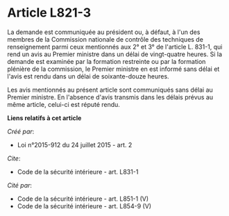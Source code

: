 # Article L821-3

La demande est communiquée au président ou, à défaut, à l'un des membres de la Commission nationale de contrôle des
techniques de renseignement parmi ceux mentionnés aux 2° et 3° de l'article L. 831-1, qui rend un avis au Premier ministre
dans un délai de vingt-quatre heures. Si la demande est examinée par la formation restreinte ou par la formation plénière de
la commission, le Premier ministre en est informé sans délai et l'avis est rendu dans un délai de soixante-douze heures. 

Les avis mentionnés au présent article sont communiqués sans délai au Premier ministre. En l'absence d'avis transmis dans les
délais prévus au même article, celui-ci est réputé rendu.

**Liens relatifs à cet article**

_Créé par_:

  - Loi n°2015-912 du 24 juillet 2015 - art. 2

_Cite_:

  - Code de la sécurité intérieure - art. L831-1

_Cité par_:

  - Code de la sécurité intérieure - art. L851-1 (V)
  - Code de la sécurité intérieure - art. L854-9 (V)
